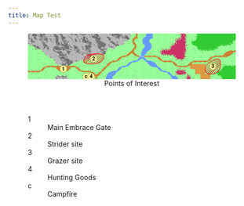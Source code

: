 ```yaml
---
title: Map Test
---
```



<!-- +template map story/iaso/520-embrace svg -->

<!-- map data de07ea24c0d0ade111a2bf32b3508a5ab12d7c8e6cfc1a5182648be443202438
Map
  Title: All-Mother's Embrace
  Theme: Outdoor
  Scale: 0.25mi per point
;;;;;;;;;;;;;;;;;;;;.r.ww.....:..ffffffff   Environment:
;;;;;;;;;;;;;;;;;;;.r.ww.....::.ffffffff.   ; mountain
.;;;;;;;;;;;;;;;;....r.ww...:::..ffff....   w river
...;;;;;;;;;;;;.....r.ww..:::::........rr   . grass
....;;;;;;;;222...rr.rsrrr...::.....rrrr.   : tall grass
.....;;;;..222..rr..ww.ww.rrr...rrrr.3...   f forest
...rrr11rr.....r..ww....ww...rrrbbb333fff   r road
rrr...11..rrr.r.ww........ww.::..bb33ffff   s shallows
.....;;;...c4r.ww...........ww.:..bb..fff   b boulders
                                            
Points of Interest:
1. Main Embrace Gate  (tile: road)
2. Strider site  (tile: grass; overlay: machine site; icon: strider)
3. Grazer site  (tile: grass; overlay: machine site; icon: grazer)
4. Hunting Goods  (icon: merchant)
c. Campfire  (icon: campfire)
-->

<section>
	<figure>
		<svg viewBox="0 0 41 9" xmlns="http://www.w3.org/2000/svg" xmlns:xlink="http://www.w3.org/1999/xlink">
			<style>
				.poi {
					font-family: Roboto, "Open Sans", "Helvetica Neue", Helvetica, Arial, sans-serif;
					font-weight: bold;
					cursor: default;
				}
				.grass-box {
					fill: #99ff99;
					filter: url(#grass-filter);
				}
				.grass-matte {
					fill: #99ff99;
					filter: url(#grass-filter);
				}
				.boulders-box {
					fill: #dd9944;
				}
				.mountain-round {
					fill: #999999;
					filter: url(#mountain-filter);
				}
				.mountain-back {
					fill: #99ff99;
					filter: url(#grass-filter);
				}
				.forest-round {
					fill: #33cc33;
					filter: url(#forest-filter);
				}
				.forest-back {
					fill: #99ff99;
					filter: url(#grass-filter);
				}
				.road-journey {
					fill: #cc8033;
				}
				.road-fore {
					filter: url(#road-filter);
				}
				.river-journey {
					fill: #6699ff;
				}
				.shallows-journey {
					fill: #99bbff;
				}
				.tall-grass-round {
					fill: #cc3366;
					filter: url(#tall-grass-filter);
				}
				.tall-grass-back {
					fill: #99ff99;
					filter: url(#grass-filter);
				}
				.machine-site-overlay {
					stroke: #ff0000;
					stroke-width: 0.1px;
					stroke-linejoin: bevel;
					fill: url(#machine-overlay-gradient);
				}
			</style>
			<defs>
				<filter id="grass-filter">
					<feTurbulence baseFrequency="20,15" numOctaves="1" result="noise" type="fractalNoise"></feTurbulence>
					<feColorMatrix in="noise" result="mono" type="matrix" values=" 0 0 0 0 0, 0 0 0 0 0, 0 0 0 0 0, 0 0 0 -2.5 1 "></feColorMatrix>
					<feBlend in="SourceGraphic" in2="mono" mode="multiply" result="withNoise"></feBlend>
					<feComposite in="withNoise" in2="SourceGraphic" operator="in"></feComposite>
				</filter>
				<rect fill="#dd9944" height="1" id="boulders" rx="0.1" ry="0.1" stroke="none" width="1"><title>boulders</title></rect>
				<filter id="mountain-filter">
					<feTurbulence baseFrequency="0.4" numOctaves="6" result="noise" type="fractalNoise"></feTurbulence>
					<feDiffuseLighting in="noise" lighting-color="white" result="diffLight" surfaceScale="100"><feDistantLight azimuth="135" elevation="50" /></feDiffuseLighting>
					<feTurbulence baseFrequency="1" numOctaves="2" result="turbulence" type="turbulence"></feTurbulence>
					<feDisplacementMap in="SourceGraphic" in2="turbulence" result="bump" scale="1" xChannelSelector="R" yChannelSelector="G"></feDisplacementMap>
					<feComposite in="diffLight" in2="bump" operator="in" result="textured"></feComposite>
					<feComposite in="bump" in2="textured" k2="1.5" k3="-0.5" operator="arithmetic"></feComposite>
				</filter>
				<filter id="forest-filter">
					<feTurbulence baseFrequency="4" numOctaves="1" result="turbulence" type="turbulence"></feTurbulence>
					<feDisplacementMap in="SourceGraphic" in2="turbulence" scale="1" xChannelSelector="R" yChannelSelector="G"></feDisplacementMap>
					<feGaussianBlur stdDeviation="0.01"></feGaussianBlur>
				</filter>
				<filter id="road-filter"><feGaussianBlur stdDeviation="0.01"></feGaussianBlur></filter>
				<rect fill="#6699ff" height="1" id="river" rx="0.1" ry="0.1" stroke="none" width="1"><title>river</title></rect>
				<rect fill="#99bbff" height="1" id="shallows" rx="0.1" ry="0.1" stroke="none" width="1"><title>shallows</title></rect>
				<filter id="tall-grass-filter">
					<feTurbulence baseFrequency="4" numOctaves="4" result="turbulence" type="turbulence"></feTurbulence>
					<feDisplacementMap in="SourceGraphic" in2="turbulence" scale="1" xChannelSelector="R" yChannelSelector="G"></feDisplacementMap>
					<feGaussianBlur stdDeviation="0.01"></feGaussianBlur>
				</filter>
				<linearGradient gradientUnits="userSpaceOnUse" id="machine-overlay-gradient" spreadMethod="repeat" x1="0" x2="0.2" y1="0" y2="0.2">
					<stop offset="0%" stop-color="#ff0000ff"></stop>
					<stop offset="50%" stop-color="#ff000000"></stop>
				</linearGradient>
				<rect fill="transparent" height="1" id="--background" width="1"></rect>
				<circle fill="#ffff99" id="--poi" r="0.7" stroke="#80804d" stroke-width="0.07"></circle>
			</defs>
			<g class="layer-B">
				<rect class="grass-matte" height="11" width="43" x="-1" y="-1"></rect>
				<g class="boulders-group">
					<path class="boulders-box" d="M32,6 h3 v2 h1 v1 h-2 v-1 h-1 v-1 h-1 v-1 h1 z"><title>boulders</title></path>
				</g>
				<g class="mountain-group">
					<path class="mountain-round" d="M9.5,-1 Q20,-1,20,0 Q20,1,19.5,1 Q19,1,19,1.5 Q19,2,18,2 Q17,2,17,2.5 Q17,3,16,3 Q15,3,15,3.5 Q15,4,13.5,4 Q12,4,12,4.5 Q12,5,10.5,5 Q9,5,9,5.5 Q9,6,7,6 Q5,6,5,5.5 Q5,5,4.5,5 Q4,5,4,4.5 Q4,4,3.5,4 Q3,4,3,3.5 Q3,3,2,3 Q1,3,1,2.5 Q1,2,0,2 Q-1,2,-1,0.5 Q-1,-1,0,-1 Q1,-1,0,-1 Q0,0,9.5,-1 z"><title>mountain</title></path>
				</g>
				<g class="mountain-group">
					<path class="mountain-round" d="M6.5,8 Q8,8,8,9 Q8,10,6.5,10 Q5,10,5,9 Q5,8,5.5,8 Q6,8,5.5,8 Q5,8,6.5,8 z"><title>mountain</title></path>
				</g>
				<g class="forest-group">
					<path class="forest-round" d="M37.5,-1 Q42,-1,42,0 Q42,1,41,1 Q40,1,40,1.5 Q40,2,38.5,2 Q37,2,37,2.5 Q37,3,35,3 Q33,3,33,2.5 Q33,2,32.5,2 Q32,2,32,1.5 Q32,1,32.5,1 Q33,1,33,0 Q33,-1,33.5,-1 Q34,-1,33.5,-1 Q33,0,37.5,-1 z"><title>forest</title></path>
				</g>
				<g class="forest-group">
					<path class="forest-round" d="M40,6 Q42,6,42,8 Q42,10,40,10 Q38,10,38,9 Q38,8,37.5,8 Q37,8,37,7.5 Q37,7,37.5,7 Q38,7,38,6.5 Q38,6,38.5,6 Q39,6,38.5,6 Q38,6,40,6 z"><title>forest</title></path>
				</g>
				<g class="road-journey">
					<path d="M21.3,0 h0.4 Q21.5,0.5,21.3,0 h0.4 Q21.5,0.5,21.7,1 h-0.4 l-0.17,0.13 l-0.26,-0.26 l0.13,-0.17 Q21.5,0.5,21.3,0 z"><title>road</title></path>
					<path d="M20.7,1 l0.17,-0.13 l0.26,0.26 l-0.13,0.17 q-0.2,0.2,0,0.4 l0.13,0.17 l-0.26,0.26 l-0.17,-0.13 Q20.5,1.5,20.7,1 z"><title>road</title></path>
					<path d="M21,2.3 l-0.13,-0.17 l0.26,-0.26 l0.17,0.13 Q21.5,2.5,21.3,3 l-0.17,0.13 l-0.26,-0.26 l0.13,-0.17 q0.2,-0.2,0,-0.4 z"><title>road</title></path>
					<path d="M20.7,3 l0.17,-0.13 l0.26,0.26 l-0.13,0.17 q-0.2,0.2,0,0.4 l0.13,0.17 l-0.26,0.26 l-0.17,-0.13 q-0.2,-0.2,-0.4,0 l-0.17,0.13 l-0.26,-0.26 l0.13,-0.17 Q20.5,3.5,20.7,3 z"><title>road</title></path>
					<path d="M19,4.3 v0.4 Q18.5,4.5,18.3,5 l-0.17,0.13 l-0.26,-0.26 l0.13,-0.17 Q18.5,4.5,19,4.3 z"><title>road</title></path>
					<path d="M19.7,4 l0.17,-0.13 l0.26,0.26 l-0.13,0.17 Q19.5,4.5,19,4.7 v-0.4 Q19.5,4.5,19.7,4 z"><title>road</title></path>
					<path d="M21,4.3 l-0.13,-0.17 l0.26,-0.26 l0.17,0.13 Q21.5,4.5,22,4.3 v0.4 Q21.5,4.5,21,4.3 z"><title>road</title></path>
					<path d="M17,5.3 v0.4 Q16.5,5.5,16.3,6 l-0.17,0.13 l-0.26,-0.26 l0.13,-0.17 Q16.5,5.5,17,5.3 z"><title>road</title></path>
					<path d="M17.7,5 l0.17,-0.13 l0.26,0.26 l-0.13,0.17 Q17.5,5.5,17,5.7 v-0.4 Q17.5,5.5,17.7,5 z"><title>road</title></path>
					<path d="M4,6.3 v0.4 Q3.5,6.5,3.3,7 l-0.17,0.13 l-0.26,-0.26 l0.13,-0.17 Q3.5,6.5,4,6.3 z"><title>road</title></path>
					<path d="M5,6.3 v0.4 Q4.5,6.5,4,6.7 v-0.4 Q4.5,6.5,5,6.3 z"><title>road</title></path>
					<path d="M6,6.3 v0.4 l0.13,0.17 l-0.26,0.26 l-0.17,-0.13 Q5.5,6.5,5,6.7 v-0.4 Q5.5,6.5,6,6.3 z"><title>road</title></path>
					<path d="M7,6.3 v0.4 l0.13,0.17 l-0.26,0.26 l-0.17,-0.13 h-0.4 h-0.3 v-0.3 v-0.4 Q6.5,6.5,7,6.3 z"><title>road</title></path>
					<path d="M8,6.3 v0.4 v0.3 h-0.3 h-0.4 l-0.17,0.13 l-0.26,-0.26 l0.13,-0.17 v-0.4 Q7.5,6.5,8,6.3 z"><title>road</title></path>
					<path d="M9,6.3 v0.4 Q8.5,6.5,8.3,7 l-0.17,0.13 l-0.26,-0.26 l0.13,-0.17 v-0.4 Q8.5,6.5,9,6.3 z"><title>road</title></path>
					<path d="M10,6.7 l0.13,0.17 l-0.26,0.26 l-0.17,-0.13 Q9.5,6.5,9,6.7 v-0.4 Q9.5,6.5,10,6.7 z"><title>road</title></path>
					<path d="M15.7,6 l0.17,-0.13 l0.26,0.26 l-0.13,0.17 Q15.5,6.5,15.3,7 l-0.17,0.13 l-0.26,-0.26 l0.13,-0.17 Q15.5,6.5,15.7,6 z"><title>road</title></path>
					<path d="M1,7.3 v0.4 Q0.5,7.5,0,7.7 v-0.4 Q0.5,7.5,1,7.3 z"><title>road</title></path>
					<path d="M2,7.3 v0.4 Q1.5,7.5,1,7.7 v-0.4 Q1.5,7.5,2,7.3 z"><title>road</title></path>
					<path d="M2.7,7 l0.17,-0.13 l0.26,0.26 l-0.13,0.17 Q2.5,7.5,2,7.7 v-0.4 Q2.5,7.5,2.7,7 z"><title>road</title></path>
					<path d="M6,7.3 l-0.13,-0.17 l0.26,-0.26 l0.17,0.13 h0.4 l0.17,-0.13 l0.26,0.26 l-0.13,0.17 v0.4 Q6.5,7.5,6,7.3 z"><title>road</title></path>
					<path d="M7,7.3 l-0.13,-0.17 l0.26,-0.26 l0.17,0.13 h0.4 l0.17,-0.13 l0.26,0.26 l-0.13,0.17 Q7.5,7.5,7,7.7 v-0.4 z"><title>road</title></path>
					<path d="M10,7.3 l-0.13,-0.17 l0.26,-0.26 l0.17,0.13 Q10.5,7.5,11,7.3 v0.4 Q10.5,7.5,10,7.3 z"><title>road</title></path>
					<path d="M12,7.3 v0.4 Q11.5,7.5,11,7.7 v-0.4 Q11.5,7.5,12,7.3 z"><title>road</title></path>
					<path d="M13,7.7 l0.13,0.17 l-0.26,0.26 l-0.17,-0.13 Q12.5,7.5,12,7.7 v-0.4 Q12.5,7.5,13,7.7 z"><title>road</title></path>
					<path d="M14.7,7 l0.17,-0.13 l0.26,0.26 l-0.13,0.17 Q14.5,7.5,14.3,8 l-0.17,0.13 l-0.26,-0.26 l0.13,-0.17 Q14.5,7.5,14.7,7 z"><title>road</title></path>
					<path d="M13,8.3 l-0.13,-0.17 l0.26,-0.26 l0.17,0.13 q0.2,0.2,0.4,0 l0.17,-0.13 l0.26,0.26 l-0.13,0.17 Q13.5,8.5,13.7,9 h-0.4 Q13.5,8.5,13,8.3 z"><title>road</title></path>
					<path d="M21.7,0 h-0.4 Q21.5,-0.5,21.7,0 z"><title>road</title></path>
					<path d="M0,7.3 v0.4 Q-0.5,7.5,0,7.3 z"><title>road</title></path>
					<path d="M13.3,9 h0.4 Q13.5,9.5,13.3,9 z"><title>road</title></path>
				</g>
				<g class="road-journey">
					<path d="M40,3.3 v0.4 v0.3 h-0.3 h-0.4 l-0.17,0.13 l-0.26,-0.26 l0.13,-0.17 Q39.5,3.5,40,3.3 z"><title>road</title></path>
					<path d="M41,3.3 v0.4 Q40.5,3.5,40.3,4 l-0.17,0.13 l-0.26,-0.26 l0.13,-0.17 v-0.4 Q40.5,3.5,41,3.3 z"><title>road</title></path>
					<path d="M24,4.3 v0.4 Q23.5,4.5,23,4.7 v-0.4 Q23.5,4.5,24,4.3 z"><title>road</title></path>
					<path d="M25,4.3 v0.4 Q24.5,4.5,24,4.7 v-0.4 Q24.5,4.5,25,4.3 z"><title>road</title></path>
					<path d="M26,4.7 l0.13,0.17 l-0.26,0.26 l-0.17,-0.13 Q25.5,4.5,25,4.7 v-0.4 Q25.5,4.5,26,4.7 z"><title>road</title></path>
					<path d="M37,4.3 v0.4 Q36.5,4.5,36.3,5 l-0.17,0.13 l-0.26,-0.26 l0.13,-0.17 Q36.5,4.5,37,4.3 z"><title>road</title></path>
					<path d="M38,4.3 v0.4 Q37.5,4.5,37,4.7 v-0.4 Q37.5,4.5,38,4.3 z"><title>road</title></path>
					<path d="M38.7,4 l0.17,-0.13 l0.26,0.26 l-0.13,0.17 v0.4 Q38.5,4.5,38,4.7 v-0.4 Q38.5,4.5,38.7,4 z"><title>road</title></path>
					<path d="M39.3,4 h0.4 l0.17,-0.13 l0.26,0.26 l-0.13,0.17 Q39.5,4.5,39,4.7 v-0.4 v-0.3 h0.3 z"><title>road</title></path>
					<path d="M26,5.3 l-0.13,-0.17 l0.26,-0.26 l0.17,0.13 Q26.5,5.5,27,5.3 v0.4 Q26.5,5.5,26,5.3 z"><title>road</title></path>
					<path d="M28,5.3 v0.4 Q27.5,5.5,27,5.7 v-0.4 Q27.5,5.5,28,5.3 z"><title>road</title></path>
					<path d="M29,5.7 l0.13,0.17 l-0.26,0.26 l-0.17,-0.13 Q28.5,5.5,28,5.7 v-0.4 Q28.5,5.5,29,5.7 z"><title>road</title></path>
					<path d="M33,5.3 v0.4 Q32.5,5.5,32.3,6 l-0.17,0.13 l-0.26,-0.26 l0.13,-0.17 Q32.5,5.5,33,5.3 z"><title>road</title></path>
					<path d="M34,5.3 v0.4 Q33.5,5.5,33,5.7 v-0.4 Q33.5,5.5,34,5.3 z"><title>road</title></path>
					<path d="M35,5.3 v0.4 Q34.5,5.5,34,5.7 v-0.4 Q34.5,5.5,35,5.3 z"><title>road</title></path>
					<path d="M35.7,5 l0.17,-0.13 l0.26,0.26 l-0.13,0.17 Q35.5,5.5,35,5.7 v-0.4 Q35.5,5.5,35.7,5 z"><title>road</title></path>
					<path d="M29,6.3 l-0.13,-0.17 l0.26,-0.26 l0.17,0.13 Q29.5,6.5,30,6.3 v0.4 Q29.5,6.5,29,6.3 z"><title>road</title></path>
					<path d="M31,6.3 v0.4 Q30.5,6.5,30,6.7 v-0.4 Q30.5,6.5,31,6.3 z"><title>road</title></path>
					<path d="M31.7,6 l0.17,-0.13 l0.26,0.26 l-0.13,0.17 Q31.5,6.5,31,6.7 v-0.4 Q31.5,6.5,31.7,6 z"><title>road</title></path>
					<path d="M41,3.7 v-0.4 Q41.5,3.5,41,3.7 z"><title>road</title></path>
				</g>
				<g class="river-journey">
					<path d="M23.3,0 h0.4 Q23.5,0.5,23.3,0 h0.4 l0.17,-0.13 l0.26,0.26 l-0.13,0.17 v0.4 l0.13,0.17 l-0.26,0.26 l-0.17,-0.13 h-0.4 l-0.17,0.13 l-0.26,-0.26 l0.13,-0.17 Q23.5,0.5,23.3,0 z"><title>river</title></path>
					<path d="M24,0.3 l-0.13,-0.17 l0.26,-0.26 l0.17,0.13 h0.4 Q24.5,0.5,24.3,0 h0.4 Q24.5,0.5,24.7,1 h-0.4 l-0.17,0.13 l-0.26,-0.26 l0.13,-0.17 v-0.4 z"><title>river</title></path>
					<path d="M22.7,1 l0.17,-0.13 l0.26,0.26 l-0.13,0.17 v0.4 l0.13,0.17 l-0.26,0.26 l-0.17,-0.13 Q22.5,1.5,22.7,1 z"><title>river</title></path>
					<path d="M23.3,1 h0.4 l0.17,-0.13 l0.26,0.26 l-0.13,0.17 q-0.2,0.2,0,0.4 l0.13,0.17 l-0.26,0.26 l-0.17,-0.13 h-0.4 h-0.3 v-0.3 v-0.4 v-0.3 h0.3 z"><title>river</title></path>
					<path d="M23,2.3 l-0.13,-0.17 l0.26,-0.26 l0.17,0.13 h0.4 h0.3 v0.3 v0.4 v0.3 h-0.3 h-0.4 l-0.17,0.13 l-0.26,-0.26 l0.13,-0.17 q0.2,-0.2,0,-0.4 z"><title>river</title></path>
					<path d="M24,2.3 l-0.13,-0.17 l0.26,-0.26 l0.17,0.13 Q24.5,2.5,24.3,3 l-0.17,0.13 l-0.26,-0.26 l0.13,-0.17 v-0.4 z"><title>river</title></path>
					<path d="M22.7,3 l0.17,-0.13 l0.26,0.26 l-0.13,0.17 v0.4 v0.3 h-0.3 h-0.4 Q22.5,3.5,22.7,3 z"><title>river</title></path>
					<path d="M23.3,3 h0.4 l0.17,-0.13 l0.26,0.26 l-0.13,0.17 Q23.5,3.5,23.3,4 l-0.17,0.13 l-0.26,-0.26 l0.13,-0.17 v-0.4 v-0.3 h0.3 z"><title>river</title></path>
					<path d="M22.3,4 h0.4 l0.17,-0.13 l0.26,0.26 l-0.13,0.17 q-0.2,0.2,0,0.4 l0.13,0.17 l-0.26,0.26 l-0.17,-0.13 q-0.2,-0.2,-0.4,0 l-0.17,0.13 l-0.26,-0.26 l0.13,-0.17 Q22.5,4.5,22.3,4 z"><title>river</title></path>
					<path d="M21,5.3 v0.4 Q20.5,5.5,20.3,6 l-0.17,0.13 l-0.26,-0.26 l0.13,-0.17 Q20.5,5.5,21,5.3 z"><title>river</title></path>
					<path d="M21.7,5 l0.17,-0.13 l0.26,0.26 l-0.13,0.17 Q21.5,5.5,21,5.7 v-0.4 Q21.5,5.5,21.7,5 z"><title>river</title></path>
					<path d="M23,5.3 l-0.13,-0.17 l0.26,-0.26 l0.17,0.13 Q23.5,5.5,24,5.3 v0.4 l0.13,0.17 l-0.26,0.26 l-0.17,-0.13 Q23.5,5.5,23,5.3 z"><title>river</title></path>
					<path d="M25,5.7 l0.13,0.17 l-0.26,0.26 l-0.17,-0.13 h-0.4 h-0.3 v-0.3 v-0.4 Q24.5,5.5,25,5.7 z"><title>river</title></path>
					<path d="M19,6.3 v0.4 Q18.5,6.5,18.3,7 l-0.17,0.13 l-0.26,-0.26 l0.13,-0.17 Q18.5,6.5,19,6.3 z"><title>river</title></path>
					<path d="M19.7,6 l0.17,-0.13 l0.26,0.26 l-0.13,0.17 Q19.5,6.5,19,6.7 v-0.4 Q19.5,6.5,19.7,6 z"><title>river</title></path>
					<path d="M24,6.3 l-0.13,-0.17 l0.26,-0.26 l0.17,0.13 h0.4 h0.3 v0.3 v0.4 Q24.5,6.5,24,6.3 z"><title>river</title></path>
					<path d="M25,6.3 l-0.13,-0.17 l0.26,-0.26 l0.17,0.13 Q25.5,6.5,26,6.7 l0.13,0.17 l-0.26,0.26 l-0.17,-0.13 Q25.5,6.5,25,6.7 v-0.4 z"><title>river</title></path>
					<path d="M17,7.3 v0.4 v0.3 h-0.3 h-0.4 l-0.17,0.13 l-0.26,-0.26 l0.13,-0.17 Q16.5,7.5,17,7.3 z"><title>river</title></path>
					<path d="M17.7,7 l0.17,-0.13 l0.26,0.26 l-0.13,0.17 Q17.5,7.5,17.3,8 l-0.17,0.13 l-0.26,-0.26 l0.13,-0.17 v-0.4 Q17.5,7.5,17.7,7 z"><title>river</title></path>
					<path d="M26,7.3 l-0.13,-0.17 l0.26,-0.26 l0.17,0.13 Q26.5,7.5,27,7.3 v0.4 Q26.5,7.5,26,7.3 z"><title>river</title></path>
					<path d="M28,7.7 l0.13,0.17 l-0.26,0.26 l-0.17,-0.13 Q27.5,7.5,27,7.7 v-0.4 Q27.5,7.5,28,7.7 z"><title>river</title></path>
					<path d="M15.7,8 l0.17,-0.13 l0.26,0.26 l-0.13,0.17 v0.4 v0.3 h-0.3 h-0.4 Q15.5,8.5,15.7,8 z"><title>river</title></path>
					<path d="M16.3,8 h0.4 l0.17,-0.13 l0.26,0.26 l-0.13,0.17 Q16.5,8.5,16.7,9 h-0.4 h-0.3 v-0.3 v-0.4 v-0.3 h0.3 z"><title>river</title></path>
					<path d="M28,8.3 l-0.13,-0.17 l0.26,-0.26 l0.17,0.13 Q28.5,8.5,29,8.3 v0.4 v0.3 h-0.3 h-0.4 Q28.5,8.5,28,8.3 z"><title>river</title></path>
					<path d="M29.7,9 h-0.4 h-0.3 v-0.3 v-0.4 Q29.5,8.5,29.7,9 z"><title>river</title></path>
					<path d="M23.7,0 h-0.4 Q23.5,-0.5,23.7,0 z"><title>river</title></path>
					<path d="M24.7,0 h-0.4 Q24.5,-0.5,24.7,0 z"><title>river</title></path>
					<path d="M15.3,9 h0.4 Q15.5,9.5,15.3,9 z"><title>river</title></path>
					<path d="M16.3,9 h0.4 Q16.5,9.5,16.3,9 z"><title>river</title></path>
					<path d="M28.3,9 h0.4 Q28.5,9.5,28.3,9 z"><title>river</title></path>
					<path d="M29.3,9 h0.4 Q29.5,9.5,29.3,9 z"><title>river</title></path>
				</g>
				<g class="shallows-journey">
					<path d="M23,4.3 v0.4 Q22.5,4.5,22,4.7 v-0.4 Q22.5,4.5,23,4.3 z"><title>shallows</title></path>
				</g>
				<g class="tall-grass-group">
					<path class="tall-grass-round" d="M30.5,-1 Q31,-1,31,2 Q31,5,30,5 Q29,5,29,4.5 Q29,4,27.5,4 Q26,4,26,3.5 Q26,3,27,3 Q28,3,28,2.5 Q28,2,28.5,2 Q29,2,29,1.5 Q29,1,29.5,1 Q30,1,30,0 Q30,-1,30.5,-1 Q31,-1,30.5,-1 Q30,0,30.5,-1 z"><title>tall grass</title></path>
				</g>
				<g class="tall-grass-group">
					<path class="tall-grass-round" d="M30,7 Q31,7,31,7.5 Q31,8,30,8 Q29,8,29,7.5 Q29,7,29.5,7 Q30,7,29.5,7 Q29,7,30,7 z"><title>tall grass</title></path>
				</g>
				<g class="tall-grass-group">
					<path class="tall-grass-round" d="M31.5,8 Q32,8,32,9 Q32,10,31.5,10 Q31,10,31,9 Q31,8,31.5,8 Q32,8,31.5,8 Q31,8,31.5,8 z"><title>tall grass</title></path>
				</g>
			</g>
			<g class="layer-O">
				<path class="machine-site-overlay" d="M13.5,4 Q15,4,15,4.5 Q15,5,14.5,5.5 Q14,6,12.5,6 Q11,6,11,5.5 Q11,5,11.5,4.5 Q12,4,13.5,4 z"><title>machine site</title></path>
				<path class="machine-site-overlay" d="M37.5,5 Q38,5,38,6 Q38,7,37.5,7.5 Q37,8,36,8 Q35,8,35,7 Q35,6,36,5.5 Q37,5,37.5,5 z"><title>machine site</title></path>
			</g>
			<g class="layer-P">
				<g class="poi-generic-group">
					<title>Strider site</title>
					<use class="poi-generic" href="#--poi" x="13" y="5"></use>
					<text class="poi" dominant-baseline="middle" fill="#000000" font-size="1px" text-anchor="middle" x="12.975" y="5.05">2</text>
				</g>
				<g class="poi-generic-group">
					<title>Grazer site</title>
					<use class="poi-generic" href="#--poi" x="36.5" y="6.5"></use>
					<text class="poi" dominant-baseline="middle" fill="#000000" font-size="1px" text-anchor="middle" x="36.475" y="6.55">3</text>
				</g>
				<g class="poi-generic-group">
					<title>Main Embrace Gate</title>
					<use class="poi-generic" href="#--poi" x="7" y="7"></use>
					<text class="poi" dominant-baseline="middle" fill="#000000" font-size="1px" text-anchor="middle" x="6.975" y="7.05">1</text>
				</g>
				<g class="poi-generic-group">
					<title>Campfire</title>
					<use class="poi-generic" href="#--poi" x="11.5" y="8.5"></use>
					<text class="poi" dominant-baseline="middle" fill="#000000" font-size="1px" text-anchor="middle" x="11.475" y="8.55">c</text>
				</g>
				<g class="poi-generic-group">
					<title>Hunting Goods</title>
					<use class="poi-generic" href="#--poi" x="12.5" y="8.5"></use>
					<text class="poi" dominant-baseline="middle" fill="#000000" font-size="1px" text-anchor="middle" x="12.475" y="8.55">4</text>
				</g>
			</g>
		</svg>
		<figcaption class="points-of-interest avoid-break-before">
			<header>Points of Interest</header>
			<dl>
				<div class="detailed">
					<dt class="poi-id">1</dt>
					<dd class="poi-title"><span class="poi-title">Main Embrace Gate</span></dd>
				</div>
				<div class="detailed">
					<dt class="poi-id">2</dt>
					<dd class="poi-title"><span class="poi-title">Strider site</span></dd>
				</div>
				<div class="detailed">
					<dt class="poi-id">3</dt>
					<dd class="poi-title"><span class="poi-title">Grazer site</span></dd>
				</div>
				<div class="detailed">
					<dt class="poi-id">4</dt>
					<dd class="poi-title"><span class="poi-title">Hunting Goods</span></dd>
				</div>
				<div class="detailed">
					<dt class="poi-id">c</dt>
					<dd class="poi-title"><span class="poi-title">Campfire</span></dd>
				</div>
			</dl>
		</figcaption>
	</figure>
</section>

<!-- -template map story/iaso/520-embrace svg -->
